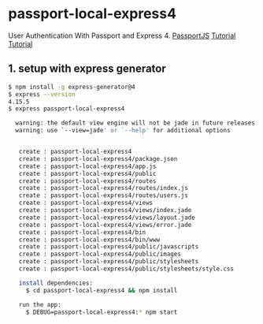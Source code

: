 # passport-local-express4
User Authentication With Passport and Express 4.
[PassportJS](https://github.com/jaredhanson/passport)
[Tutorial](http://mherman.org/blog/2015/09/26/social-authentication-in-node-dot-js-with-passport)
[Tutorial](http://mherman.org/blog/2015/01/31/local-authentication-with-passport-and-express-4/)

## 1. setup with express generator
```bash
$ npm install -g express-generator@4
$ express --version
4.15.5
$ express passport-local-express4

  warning: the default view engine will not be jade in future releases
  warning: use `--view=jade' or `--help' for additional options


   create : passport-local-express4
   create : passport-local-express4/package.json
   create : passport-local-express4/app.js
   create : passport-local-express4/public
   create : passport-local-express4/routes
   create : passport-local-express4/routes/index.js
   create : passport-local-express4/routes/users.js
   create : passport-local-express4/views
   create : passport-local-express4/views/index.jade
   create : passport-local-express4/views/layout.jade
   create : passport-local-express4/views/error.jade
   create : passport-local-express4/bin
   create : passport-local-express4/bin/www
   create : passport-local-express4/public/javascripts
   create : passport-local-express4/public/images
   create : passport-local-express4/public/stylesheets
   create : passport-local-express4/public/stylesheets/style.css

   install dependencies:
     $ cd passport-local-express4 && npm install

   run the app:
     $ DEBUG=passport-local-express4:* npm start
```
